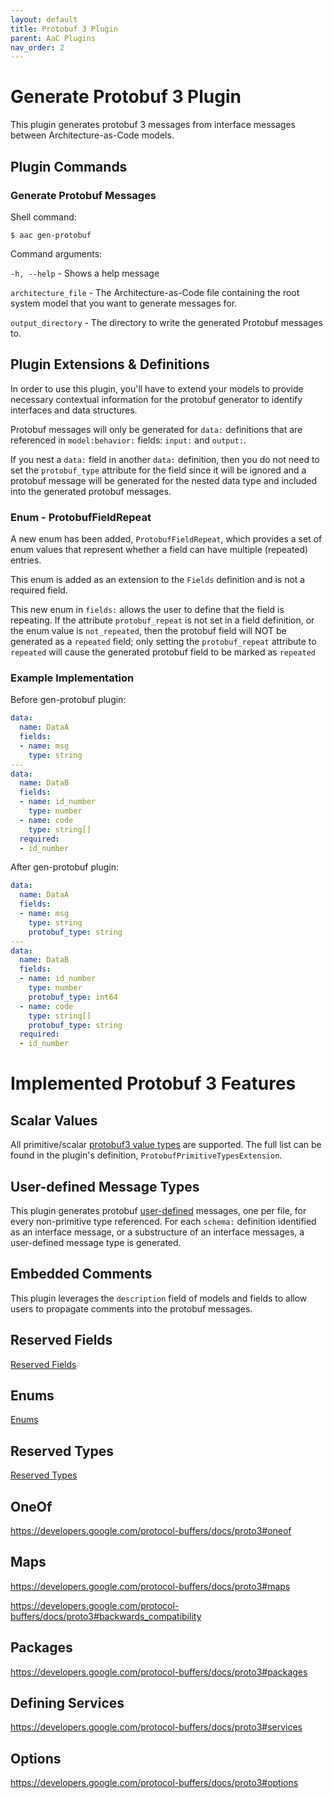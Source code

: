 ```yaml
---
layout: default
title: Protobuf 3 Plugin
parent: AaC Plugins
nav_order: 2
---
```

# Generate Protobuf 3 Plugin
This plugin generates protobuf 3 messages from interface messages between Architecture-as-Code models.

## Plugin Commands


### Generate Protobuf Messages
Shell command:

 `$ aac gen-protobuf`

Command arguments:

`-h, --help` - Shows a help message

`architecture_file` - The Architecture-as-Code file containing the root system model that you want to generate messages for.

`output_directory` - The directory to write the generated Protobuf messages to.

## Plugin Extensions & Definitions
In order to use this plugin, you'll have to extend your models to provide necessary contextual information for the protobuf generator to identify interfaces and data structures.

Protobuf messages will only be generated for `data:` definitions that are referenced in `model:behavior:` fields: `input:` and `output:`.

If you nest a `data:` field in another `data:` definition, then you do not need to set the `protobuf_type` attribute for the field since it will be ignored and a protobuf message will be generated for the nested data type and included into the generated protobuf messages.

### Enum - ProtobufFieldRepeat
A new enum has been added, `ProtobufFieldRepeat`, which provides a set of enum values that represent whether a field can have multiple (repeated) entries.

This enum is added as an extension to the `Fields` definition and is not a required field.

This new enum in `fields:` allows the user to define that the field is repeating. If the attribute `protobuf_repeat` is not set in a field definition, or the enum value is `not_repeated`, then the protobuf field will NOT be generated as a `repeated` field; only setting the `protobuf_repeat` attribute to `repeated` will cause the generated protobuf field to be marked as `repeated`

### Example Implementation
Before gen-protobuf plugin:
```yaml
data:
  name: DataA
  fields:
  - name: msg
    type: string
---
data:
  name: DataB
  fields:
  - name: id_number
    type: number
  - name: code
    type: string[]
  required:
  - id_number
```

After gen-protobuf plugin:
```yaml
data:
  name: DataA
  fields:
  - name: msg
    type: string
    protobuf_type: string
---
data:
  name: DataB
  fields:
  - name: id_number
    type: number
    protobuf_type: int64
  - name: code
    type: string[]
    protobuf_type: string
  required:
  - id_number
```

# Implemented Protobuf 3 Features

## Scalar Values
All primitive/scalar [protobuf3 value types](https://developers.google.com/protocol-buffers/docs/proto3#scalar) are supported.
The full list can be found in the plugin's definition, `ProtobufPrimitiveTypesExtension`.

## User-defined Message Types
This plugin generates protobuf [user-defined](https://developers.google.com/protocol-buffers/docs/proto3#adding_more_message_types) messages, one per file, for every non-primitive type referenced. For each `schema:` definition identified as an interface message, or a substructure of an interface messages, a user-defined message type is generated.

## Embedded Comments
This plugin leverages the `description` field of models and fields to allow users to propagate comments into the protobuf messages.

<TODO example>

## Reserved Fields
[Reserved Fields](https://developers.google.com/protocol-buffers/docs/proto3#reserved)

## Enums
[Enums](https://developers.google.com/protocol-buffers/docs/proto3#enum)

## Reserved Types
[Reserved Types](https://developers.google.com/protocol-buffers/docs/proto3#reserved_values)

## OneOf
https://developers.google.com/protocol-buffers/docs/proto3#oneof

## Maps
https://developers.google.com/protocol-buffers/docs/proto3#maps

https://developers.google.com/protocol-buffers/docs/proto3#backwards_compatibility

## Packages
https://developers.google.com/protocol-buffers/docs/proto3#packages

## Defining Services
https://developers.google.com/protocol-buffers/docs/proto3#services

## Options
https://developers.google.com/protocol-buffers/docs/proto3#options